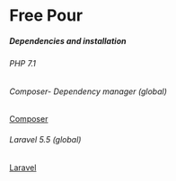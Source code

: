 # Free Pour


##### Dependencies and installation
###### PHP 7.1
###### Composer- Dependency manager (global)
[Composer](https://getcomposer.org/)
###### Laravel 5.5 (global)
[Laravel](https://laravel.com/docs/5.5)
